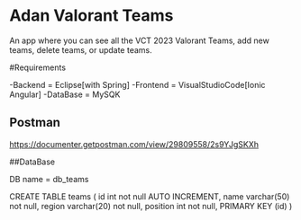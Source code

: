 # Adan Valorant Teams

An app where you can see all the VCT 2023 Valorant Teams, add new teams, delete teams, or update teams.

#Requirements

-Backend = Eclipse[with Spring]
-Frontend = VisualStudioCode[Ionic Angular]
-DataBase = MySQK

## Postman

https://documenter.getpostman.com/view/29809558/2s9YJgSKXh

##DataBase

DB name = db_teams

CREATE TABLE teams (
  id int not null AUTO INCREMENT,
  name varchar(50) not null,
  region varchar(20) not null,
  position int not null,
  PRIMARY KEY (id)
)

